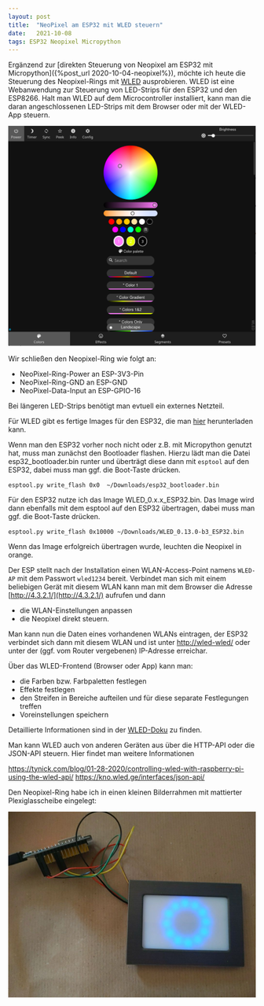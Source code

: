 ```yaml
---
layout: post
title:  "NeoPixel am ESP32 mit WLED steuern"
date:   2021-10-08
tags: ESP32 Neopixel Micropython
---
```


Ergänzend zur [direkten Steuerung von Neopixel am ESP32 mit Micropython]({%post_url 2020-10-04-neopixel%}), möchte ich heute die Steuerung des Neopixel-Rings mit [WLED](https://github.com/Aircoookie/WLED) ausprobieren. WLED ist eine Webanwendung zur Steuerung von LED-Strips für den ESP32 und den ESP8266. Halt man WLED auf dem Microcontroller installiert, kann man die daran angeschlossenen LED-Strips mit dem Browser oder mit der WLED-App steuern.

![WLED-Screenshot](/images/screenshot_wled.png)

Wir schließen den Neopixel-Ring wie folgt an:
* NeoPixel-Ring-Power an ESP-3V3-Pin
* NeoPixel-Ring-GND an ESP-GND
* NeoPixel-Data-Input an ESP-GPIO-16

Bei längeren LED-Strips benötigt man evtuell ein externes Netzteil.

Für WLED gibt es fertige Images für den ESP32, die man [hier](https://github.com/Aircoookie/WLED/releases) herunterladen kann.

Wenn man den ESP32 vorher noch nicht oder z.B. mit Micropython genutzt hat, muss man zunächst den Bootloader flashen. Hierzu lädt man die Datei esp32_bootloader.bin runter und überträgt diese dann mit `esptool` auf den ESP32, dabei muss man ggf. die Boot-Taste drücken.

```
esptool.py write_flash 0x0  ~/Downloads/esp32_bootloader.bin 
```

Für den ESP32 nutze ich das Image WLED_0.x.x_ESP32.bin. Das Image wird dann ebenfalls mit dem esptool auf den ESP32 übertragen, dabei muss man ggf. die Boot-Taste drücken.

```
esptool.py write_flash 0x10000 ~/Downloads/WLED_0.13.0-b3_ESP32.bin
```
Wenn das Image erfolgreich übertragen wurde, leuchten die Neopixel in orange.

Der ESP stellt nach der Installation einen WLAN-Access-Point namens `WLED-AP` mit dem Passwort `wled1234` bereit. Verbindet man sich mit einem beliebigen Gerät mit diesem WLAN kann man mit dem Browser die Adresse [http://4.3.2.1/](http://4.3.2.1/) aufrufen und dann 
- die WLAN-Einstellungen anpassen
- die Neopixel direkt steuern.

Man kann nun die Daten eines vorhandenen WLANs eintragen, der ESP32 verbindet sich dann mit diesem WLAN und ist unter [http://wled-wled/](http://wled-wled/) oder unter der (ggf. vom Router vergebenen) IP-Adresse erreichar.

Über das WLED-Frontend (Browser oder App) kann man:
* die Farben bzw. Farbpaletten festlegen
* Effekte festlegen
* den Streifen in Bereiche aufteilen und für diese separate Festlegungen treffen
* Voreinstellungen speichern

Detaillierte Informationen sind in der [WLED-Doku](https://kno.wled.ge/) zu finden.

Man kann WLED auch von anderen Geräten aus über die HTTP-API oder die JSON-API steuern. Hier findet man weitere Informationen

https://tynick.com/blog/01-28-2020/controlling-wled-with-raspberry-pi-using-the-wled-api/
https://kno.wled.ge/interfaces/json-api/ 

Den Neopixel-Ring habe ich in einen kleinen Bilderrahmen mit mattierter Plexiglasscheibe eingelegt:

![Neopixel-Ring im Rahmen](/images/foto_neopixel_rahmen.jpg)




